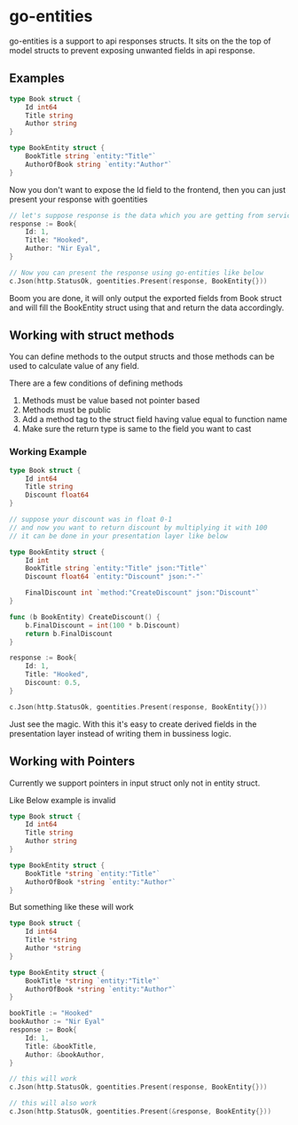 # go-entities

go-entities is a support to api responses structs. It sits on the the top of model structs to prevent exposing unwanted fields in api response.

## Examples

```go
type Book struct {
    Id int64
    Title string
    Author string
}

type BookEntity struct {
    BookTitle string `entity:"Title"`
    AuthorOfBook string `entity:"Author"`
}
```

Now you don't want to expose the Id field to the frontend, then you can just present your response with goentities

```go
// let's suppose response is the data which you are getting from service layer and now you want to present it using your book entity
response := Book{
    Id: 1,
    Title: "Hooked",
    Author: "Nir Eyal",
}

// Now you can present the response using go-entities like below
c.Json(http.StatusOk, goentities.Present(response, BookEntity{}))
```

Boom you are done, it will only output the exported fields from Book struct and will fill the BookEntity struct using that and return the data accordingly.

## Working with struct methods
You can define methods to the output structs and those methods can be used to calculate value of any field.

There are a few conditions of defining methods

1. Methods must be value based not pointer based
2. Methods must be public
3. Add a method tag to the struct field having value equal to function name
4. Make sure the return type is same to the field you want to cast

### Working Example

```go
type Book struct {
    Id int64
    Title string
    Discount float64
}

// suppose your discount was in float 0-1
// and now you want to return discount by multiplying it with 100
// it can be done in your presentation layer like below

type BookEntity struct {
    Id int
    BookTitle string `entity:"Title" json:"Title"`
    Discount float64 `entity:"Discount" json:"-"`

    FinalDiscount int `method:"CreateDiscount" json:"Discount"`
}

func (b BookEntity) CreateDiscount() {
    b.FinalDiscount = int(100 * b.Discount)
    return b.FinalDiscount
}

response := Book{
    Id: 1,
    Title: "Hooked",
    Discount: 0.5,
}

c.Json(http.StatusOk, goentities.Present(response, BookEntity{}))
```

Just see the magic. With this it's easy to create derived fields in the presentation layer instead of writing them in bussiness logic.

## Working with Pointers
Currently we support pointers in input struct only not in entity struct.

Like Below example is invalid

```go
type Book struct {
    Id int64
    Title string
    Author string
}

type BookEntity struct {
    BookTitle *string `entity:"Title"`
    AuthorOfBook *string `entity:"Author"`
}
```

But something like these will work 

```go
type Book struct {
    Id int64
    Title *string
    Author *string
}

type BookEntity struct {
    BookTitle *string `entity:"Title"`
    AuthorOfBook *string `entity:"Author"`
}
```

```go
bookTitle := "Hooked"
bookAuthor := "Nir Eyal"
response := Book{
    Id: 1,
    Title: &bookTitle,
    Author: &bookAuthor,
}

// this will work
c.Json(http.StatusOk, goentities.Present(response, BookEntity{}))

// this will also work
c.Json(http.StatusOk, goentities.Present(&response, BookEntity{}))
```